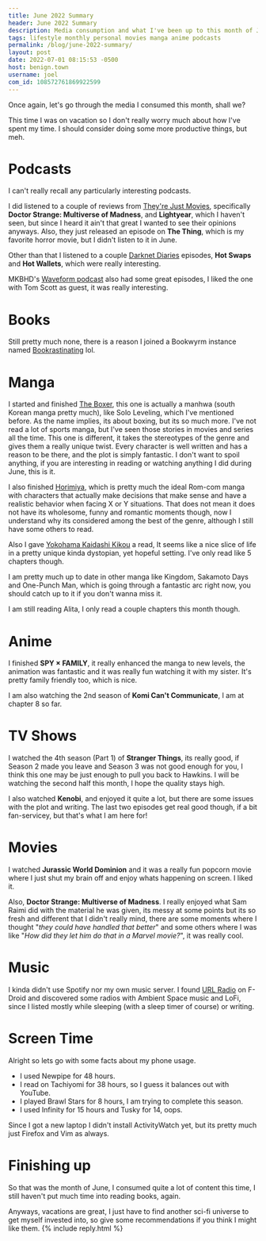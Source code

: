 ```yaml
---
title: June 2022 Summary
header: June 2022 Summary
description: Media consumption and what I've been up to this month of June
tags: lifestyle monthly personal movies manga anime podcasts
permalink: /blog/june-2022-summary/
layout: post
date: 2022-07-01 08:15:53 -0500
host: benign.town
username: joel
com_id: 108572761869922599
---
```


Once again, let's go through the media I consumed this month, shall we?

This time I was on vacation so I don't really worry much about how I've spent my time. I should consider doing some more productive things, but meh.

# Podcasts

I can't really recall any particularly interesting podcasts.

I did listened to a couple of reviews from [They're Just Movies](https://theyrejustmovies.com/), specifically **Doctor Strange: Multiverse of Madness**, and **Lightyear**, which I haven't seen, but since I heard it ain't that great I wanted to see their opinions anyways. Also, they just released an episode on **The Thing**, which is my favorite horror movie, but I didn't listen to it in June.

Other than that I listened to a couple [Darknet Diaries](https://darknetdiaries.com/episode/119/) episodes, **Hot Swaps** and **Hot Wallets**, which were really interesting.

MKBHD's [Waveform podcast](https://podcasts.voxmedia.com/show/waveform-the-mkbhd-podcast) also had some great episodes, I liked the one with Tom Scott as guest, it was really interesting.


# Books

Still pretty much none, there is a reason I joined a Bookwyrm instance named [Bookrastinating](https://bookrastinating.com) lol.

# Manga

I started and finished [The Boxer](https://anilist.co/manga/119174/The-Boxer/), this one is actually a manhwa (south Korean manga pretty much), like Solo Leveling, which I've mentioned before. As the name implies, its about boxing, but its so much more. I've not read a lot of sports manga, but I've seen those stories in movies and series all the time. This one is different, it takes the stereotypes of the genre and gives them a really unique twist. Every character is well written and has a reason to be there, and the plot is simply fantastic. I don't want to spoil anything, if you are interesting in reading or watching anything I did during June, this is it.

I also finished [Horimiya](https://anilist.co/manga/72451/Horimiya/), which is pretty much the ideal Rom-com manga with characters that actually make decisions that make sense and have a realistic behavior when facing X or Y situations. That does not mean it does not have its wholesome, funny and romantic moments though, now I understand why its considered among the best of the genre, although I still have some others to read.

Also I gave [Yokohama Kaidashi Kikou](https://anilist.co/manga/30004/Yokohama-Kaidashi-Kikou/) a read, It seems like a nice slice of life in a pretty unique kinda dystopian, yet hopeful setting. I've only read like 5 chapters though.

I am pretty much up to date in other manga like Kingdom, Sakamoto Days and One-Punch Man, which is going through a fantastic arc right now, you should catch up to it if you don't wanna miss it.

I am still reading Alita, I only read a couple chapters this month though.

# Anime

I finished **SPY × FAMILY**, it really enhanced the manga to new levels, the animation was fantastic and it was really fun watching it with my sister. It's pretty family friendly too, which is nice.

I am also watching  the 2nd season of **Komi Can't Communicate**, I am at chapter 8 so far.

# TV Shows

I watched the 4th season (Part 1) of **Stranger Things**, its really good, if Season 2 made you leave and Season 3 was not good enough for you, I think this one may be just enough to pull you back to Hawkins. I will be watching the second half this month, I hope the quality stays high.

I also watched **Kenobi**, and enjoyed it quite a lot, but there are some issues with the plot and writing. The last two episodes get real good though, if a bit fan-servicey, but that's what I am here for!

# Movies

I watched **Jurassic World Dominion** and it was a really fun popcorn movie where I just shut my brain off and enjoy whats happening on screen. I liked it.

Also, **Doctor Strange: Multiverse of Madness**. I really enjoyed what Sam Raimi did with the material he was given, its messy at some points but its so fresh and different that I didn't really mind, there are some moments where I thought "*they could have handled that better*" and some others where I was like "*How did they let him do that in a Marvel movie?*", it was really cool.

# Music

I kinda didn't use Spotify nor my own music server. I found [URL Radio](https://github.com/jamal2362/URL-Radio) on F-Droid and discovered some radios with Ambient Space music and LoFi, since I listed mostly while sleeping (with a sleep timer of course) or writing.

# Screen Time

Alright so lets go with some facts about my phone usage. 

- I used Newpipe for 48 hours.
- I read on Tachiyomi for 38 hours, so I guess it balances out with YouTube.
- I played Brawl Stars for 8 hours, I am trying to complete this season.
- I used Infinity for 15 hours and Tusky for 14, oops.

Since I got a new laptop I didn't install ActivityWatch yet, but its pretty much just Firefox and Vim as always.

# Finishing up

So that was the month of June, I consumed quite a lot of content this time, I still haven't put much time into reading books, again.

Anyways, vacations are great, I just have to find another sci-fi universe to get myself invested into, so give some recommendations if you think I might like them.
{% include reply.html %}
